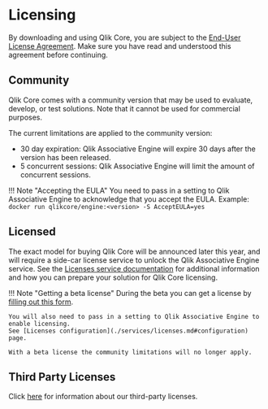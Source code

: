 # Licensing

By downloading and using Qlik Core, you are subject to the [End-User License Agreement](./beta.md).
Make sure you have read and understood this agreement before continuing.

## Community

Qlik Core comes with a community version that may be used to evaluate,
develop, or test solutions. Note that it cannot be used for commercial purposes.

The current limitations are applied to the community version:

* 30 day expiration: Qlik Associative Engine will expire 30 days after the version has been released.
* 5 concurrent sessions: Qlik Associative Engine will limit the amount of concurrent sessions.

!!! Note "Accepting the EULA"
    You need to pass in a setting to Qlik Associative Engine to acknowledge that
    you accept the EULA. Example: `docker run qlikcore/engine:<version> -S AcceptEULA=yes`

## Licensed

The exact model for buying Qlik Core will be announced later this year, and will require
a side-car license service to unlock the Qlik Associative Engine service. See the
[Licenses service documentation](./services/licenses.md) for additional information and how you can
prepare your solution for Qlik Core licensing.

!!! Note "Getting a beta license"
    During the beta you can get a license by [filling out this form](./license-registration.md).

    You will also need to pass in a setting to Qlik Associative Engine to enable licensing.
    See [Licenses configuration](./services/licenses.md#configuration) page.

    With a beta license the community limitations will no longer apply.

## Third Party Licenses

Click [here](./third-party-licenses) for information about our third-party licenses.
